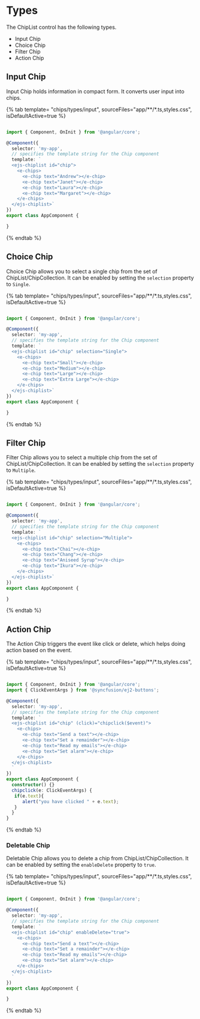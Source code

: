 # Types

The ChipList control has the following types.

* Input Chip
* Choice Chip
* Filter Chip
* Action Chip

## Input Chip

Input Chip holds information in compact form. It converts user input into chips.

{% tab template= "chips/types/input", sourceFiles="app/**/*.ts,styles.css", isDefaultActive=true %}

```typescript

import { Component, OnInit } from '@angular/core';

@Component({
  selector: 'my-app',
  // specifies the template string for the Chip component
  template: `
  <ejs-chiplist id="chip">
    <e-chips>
      <e-chip text="Andrew"></e-chip>
      <e-chip text="Janet"></e-chip>  
      <e-chip text="Laura"></e-chip>
      <e-chip text="Margaret"></e-chip>
    </e-chips>
  </ejs-chiplist>`
})
export class AppComponent {

}

```

{% endtab %}

## Choice Chip

Choice Chip allows you to select a single chip from the set of ChipList/ChipCollection. It can be enabled by setting the `selection` property to `Single`.

{% tab template= "chips/types/input", sourceFiles="app/**/*.ts,styles.css", isDefaultActive=true %}

```typescript

import { Component, OnInit } from '@angular/core';

@Component({
  selector: 'my-app',
  // specifies the template string for the Chip component
  template: `
  <ejs-chiplist id="chip" selection="Single">
    <e-chips>
      <e-chip text="Small"></e-chip>
      <e-chip text="Medium"></e-chip>
      <e-chip text="Large"></e-chip>
      <e-chip text="Extra Large"></e-chip>
    </e-chips>
  </ejs-chiplist>`
})
export class AppComponent {

}

```

{% endtab %}

## Filter Chip

Filter Chip allows you to select a multiple chip from the set of ChipList/ChipCollection. It can be enabled by setting the `selection` property to `Multiple`.

{% tab template= "chips/types/input", sourceFiles="app/**/*.ts,styles.css", isDefaultActive=true %}

```typescript

import { Component, OnInit } from '@angular/core';

@Component({
  selector: 'my-app',
  // specifies the template string for the Chip component
  template: `
  <ejs-chiplist id="chip" selection="Multiple">
    <e-chips>
      <e-chip text="Chai"></e-chip>
      <e-chip text="Chang"></e-chip>
      <e-chip text="Aniseed Syrup"></e-chip>
      <e-chip text="Ikura"></e-chip>
    </e-chips>
  </ejs-chiplist>`
})
export class AppComponent {

}

```

{% endtab %}

## Action Chip

The Action Chip triggers the event like click or delete, which helps doing action based on the event.

{% tab template= "chips/types/input", sourceFiles="app/**/*.ts,styles.css", isDefaultActive=true %}

```typescript

import { Component, OnInit } from '@angular/core';
import { ClickEventArgs } from '@syncfusion/ej2-buttons';

@Component({
  selector: 'my-app',
  // specifies the template string for the Chip component
  template: `
  <ejs-chiplist id="chip" (click)="chipclick($event)">
    <e-chips>
      <e-chip text="Send a text"></e-chip>
      <e-chip text="Set a remainder"></e-chip>
      <e-chip text="Read my emails"></e-chip>
      <e-chip text="Set alarm"></e-chip>
    </e-chips>
  </ejs-chiplist>
  `
})
export class AppComponent {
  constructor() {}
  chipclick(e: ClickEventArgs) {
   if(e.text){
      alert("you have clicked " + e.text);
   }
  }
}

```

{% endtab %}

### Deletable Chip

Deletable Chip allows you to delete a chip from ChipList/ChipCollection. It can be enabled by setting the `enableDelete` property to `true`.

{% tab template= "chips/types/input", sourceFiles="app/**/*.ts,styles.css", isDefaultActive=true %}

```typescript

import { Component, OnInit } from '@angular/core';

@Component({
  selector: 'my-app',
  // specifies the template string for the Chip component
  template: `
  <ejs-chiplist id="chip" enableDelete="true">
    <e-chips>
      <e-chip text="Send a text"></e-chip>
      <e-chip text="Set a remainder"></e-chip>
      <e-chip text="Read my emails"></e-chip>
      <e-chip text="Set alarm"></e-chip>
    </e-chips>
  </ejs-chiplist>
  `
})
export class AppComponent {

}

```

{% endtab %}